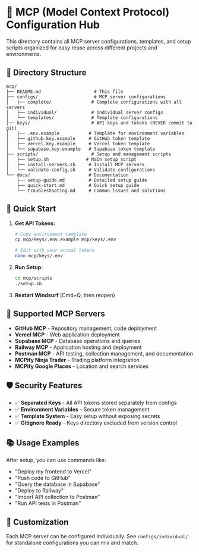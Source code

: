 # 🔧 MCP (Model Context Protocol) Configuration Hub

This directory contains all MCP server configurations, templates, and setup scripts organized for easy reuse across different projects and environments.

## 📁 Directory Structure

```
mcp/
├── README.md                    # This file
├── configs/                     # MCP server configurations
│   ├── complete/               # Complete configurations with all servers
│   ├── individual/             # Individual server configs
│   └── templates/              # Template configurations
├── keys/                       # API keys and tokens (NEVER commit to git)
│   ├── .env.example           # Template for environment variables
│   ├── github.key.example     # GitHub token template
│   ├── vercel.key.example     # Vercel token template
│   └── supabase.key.example   # Supabase token template
├── scripts/                    # Setup and management scripts
│   ├── setup.sh              # Main setup script
│   ├── install-servers.sh     # Install MCP servers
│   └── validate-config.sh     # Validate configurations
└── docs/                      # Documentation
    ├── setup-guide.md         # Detailed setup guide
    ├── quick-start.md         # Quick setup guide
    └── troubleshooting.md     # Common issues and solutions
```

## 🚀 Quick Start

1. **Get API Tokens:**
   ```bash
   # Copy environment template
   cp mcp/keys/.env.example mcp/keys/.env
   
   # Edit with your actual tokens
   nano mcp/keys/.env
   ```

2. **Run Setup:**
   ```bash
   cd mcp/scripts
   ./setup.sh
   ```

3. **Restart Windsurf** (Cmd+Q, then reopen)

## 🔑 Supported MCP Servers

- **GitHub MCP** - Repository management, code deployment
- **Vercel MCP** - Web application deployment
- **Supabase MCP** - Database operations and queries
- **Railway MCP** - Application hosting and deployment
- **Postman MCP** - API testing, collection management, and documentation
- **MCPify Ninja Trader** - Trading platform integration
- **MCPify Google Places** - Location and search services

## 🛡️ Security Features

- ✅ **Separated Keys** - All API tokens stored separately from configs
- ✅ **Environment Variables** - Secure token management
- ✅ **Template System** - Easy setup without exposing secrets
- ✅ **Gitignore Ready** - Keys directory excluded from version control

## 📚 Usage Examples

After setup, you can use commands like:
- "Deploy my frontend to Vercel"
- "Push code to GitHub"
- "Query the database in Supabase"
- "Deploy to Railway"
- "Import API collection to Postman"
- "Run API tests in Postman"

## 🔧 Customization

Each MCP server can be configured individually. See `configs/individual/` for standalone configurations you can mix and match.
